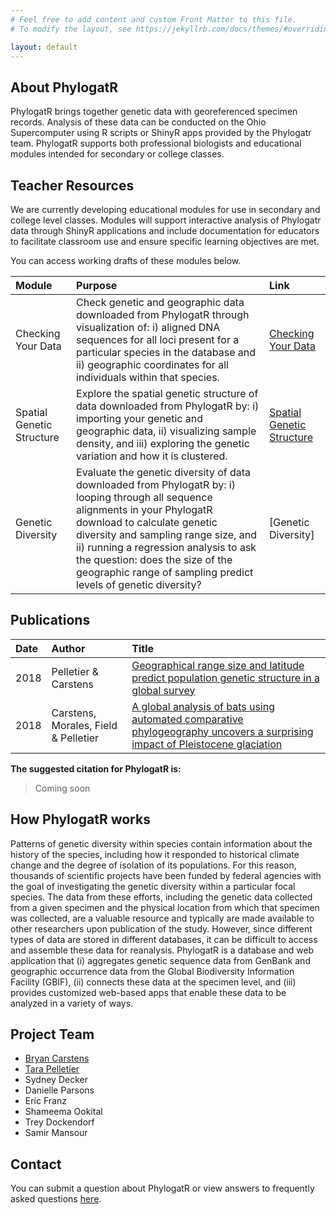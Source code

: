 ```yaml
---
# Feel free to add content and custom Front Matter to this file.
# To modify the layout, see https://jekyllrb.com/docs/themes/#overriding-theme-defaults

layout: default
---
```


## About PhylogatR

PhylogatR brings together genetic data with georeferenced specimen records. Analysis of these data can be conducted on the Ohio Supercomputer using R scripts or ShinyR apps provided by the Phylogatr team. PhylogatR supports both professional biologists and educational modules intended for secondary or college classes.


## Teacher Resources

We are currently developing educational modules for use in secondary and college level classes. Modules will support interactive analysis of Phylogatr data through ShinyR applications and include documentation for educators to facilitate classroom use and ensure specific learning objectives are met.  

You can access working drafts of these modules below.


| Module  | Purpose  | Link  |
| :----  | :-----  | :------ |
| Checking Your Data  | Check genetic and geographic data downloaded from PhylogatR through visualization of: i) aligned DNA sequences for all loci present for a particular species in the database and ii) geographic coordinates for all individuals within that species. | [Checking Your Data](assets/modules/Checking_Your_Data.html) |
| Spatial Genetic Structure | Explore the spatial genetic structure of data downloaded from PhylogatR by: i) importing your genetic and geographic data, ii) visualizing sample density, and iii) exploring the genetic variation and how it is clustered. | [Spatial Genetic Structure](assets/modules/Spatial_Genetic_Structure.html) |
| Genetic Diversity | Evaluate the genetic diversity of data downloaded from PhylogatR by: i) looping through all sequence alignments in your PhylogatR download to calculate genetic diversity and sampling range size, and ii) running a regression analysis to ask the question: does the size of the geographic range of sampling predict levels of genetic diversity? | [Genetic Diversity] |


## Publications

| Date  | Author  | Title |
| :----  | :-----  | :------ |
| 2018 | Pelletier & Carstens | [Geographical range size and latitude predict population genetic structure in a global survey](https://royalsocietypublishing.org/doi/10.1098/rsbl.2017.0566) |
| 2018 | Carstens, Morales, Field & Pelletier | [A global analysis of bats using automated comparative phylogeography uncovers a surprising impact of Pleistocene glaciation](https://onlinelibrary.wiley.com/doi/abs/10.1111/jbi.13382) |

**The suggested citation for PhylogatR is:**
>Coming soon

## How PhylogatR works

Patterns of genetic diversity within species contain information about the history of the species, including how it responded to historical climate change and the degree of isolation of its populations. For this reason, thousands of scientific projects have been funded by federal agencies with the goal of investigating the genetic diversity within a particular focal species. The data from these efforts, including the genetic data collected from a given specimen and the physical location from which that specimen was collected, are a valuable resource and typically are made available to other researchers upon publication of the study. However, since different types of data are stored in different databases, it can be difficult to access and assemble these data for reanalysis. PhylogatR is a database and web application that (i) aggregates genetic sequence data from GenBank and geographic occurrence data from the Global Biodiversity Information Facility (GBIF), (ii) connects these data at the specimen level, and (iii) provides customized web-based apps that enable these data to be analyzed in a variety of ways. 

## Project Team

- [Bryan Carstens](https://carstenslab.osu.edu/index.html)
- [Tara Pelletier](https://sites.google.com/site/taraapelletier/)
- Sydney Decker
- Danielle Parsons
- Eric Franz
- Shameema Ookital
- Trey Dockendorf
- Samir Mansour

## Contact

You can submit a question about PhylogatR or view answers to frequently asked questions [here](https://discourse.osc.edu/c/phylogatr/45).
